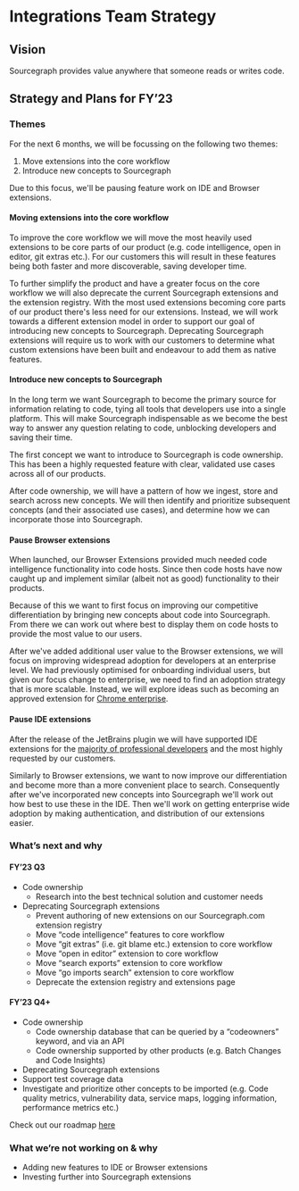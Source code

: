 # Integrations Team Strategy

## Vision

Sourcegraph provides value anywhere that someone reads or writes code.

## Strategy and Plans for FY’23

### Themes

For the next 6 months, we will be focussing on the following two themes:

1. Move extensions into the core workflow
2. Introduce new concepts to Sourcegraph

Due to this focus, we'll be pausing feature work on IDE and Browser extensions.

#### Moving extensions into the core workflow

To improve the core workflow we will move the most heavily used extensions to be core parts of our product (e.g. code intelligence, open in editor, git extras etc.). For our customers this will result in these features being both faster and more discoverable, saving developer time.

To further simplify the product and have a greater focus on the core workflow we will also deprecate the current Sourcegraph extensions and the extension registry. With the most used extensions becoming core parts of our product there's less need for our extensions. Instead, we will work towards a different extension model in order to support our goal of introducing new concepts to Sourcegraph. Deprecating Sourcegraph extensions will require us to work with our customers to determine what custom extensions have been built and endeavour to add them as native features.

#### Introduce new concepts to Sourcegraph

In the long term we want Sourcegraph to become the primary source for information relating to code, tying all tools that developers use into a single platform. This will make Sourcegraph indispensable as we become the best way to answer any question relating to code, unblocking developers and saving their time.

The first concept we want to introduce to Sourcegraph is code ownership. This has been a highly requested feature with clear, validated use cases across all of our products.

After code ownership, we will have a pattern of how we ingest, store and search across new concepts. We will then identify and prioritize subsequent concepts (and their associated use cases), and determine how we can incorporate those into Sourcegraph.

#### Pause Browser extensions

When launched, our Browser Extensions provided much needed code intelligence functionality into code hosts. Since then code hosts have now caught up and implement similar (albeit not as good) functionality to their products.

Because of this we want to first focus on improving our competitive differentiation by bringing new concepts about code into Sourcegraph. From there we can work out where best to display them on code hosts to provide the most value to our users.

After we've added additional user value to the Browser extensions, we will focus on improving widespread adoption for developers at an enterprise level. We had previously optimised for onboarding individual users, but given our focus change to enterprise, we need to find an adoption strategy that is more scalable. Instead, we will explore ideas such as becoming an approved extension for [Chrome enterprise](https://support.google.com/chrome/a/answer/6306504?hl=en).

#### Pause IDE extensions

After the release of the JetBrains plugin we will have supported IDE extensions for the [majority of professional developers](https://survey.stackoverflow.co/2022/#section-worked-with-vs-want-to-work-with-integrated-development-environment) and the most highly requested by our customers.

Similarly to Browser extensions, we want to now improve our differentiation and become more than a more convenient place to search. Consequently after we've incorporated new concepts into Sourcegraph we'll work out how best to use these in the IDE. Then we'll work on getting enterprise wide adoption by making authentication, and distribution of our extensions easier.

### What’s next and why

#### FY’23 Q3

- Code ownership
  - Research into the best technical solution and customer needs
- Deprecating Sourcegraph extensions
  - Prevent authoring of new extensions on our Sourcegraph.com extension registry
  - Move “code intelligence” features to core workflow
  - Move “git extras” (i.e. git blame etc.) extension to core workflow
  - Move “open in editor” extension to core workflow
  - Move “search exports” extension to core workflow
  - Move “go imports search” extension to core workflow
  - Deprecate the extension registry and extensions page

#### FY’23 Q4+

- Code ownership
  - Code ownership database that can be queried by a “codeowners” keyword, and via an API
  - Code ownership supported by other products (e.g. Batch Changes and Code Insights)
- Deprecating Sourcegraph extensions
- Support test coverage data
- Investigate and prioritize other concepts to be imported (e.g. Code quality metrics, vulnerability data, service maps, logging information, performance metrics etc.)

Check out our roadmap [here](https://github.com/orgs/sourcegraph/projects/214/views/56)

### What we’re not working on & why

- Adding new features to IDE or Browser extensions
- Investing further into Sourcegraph extensions
